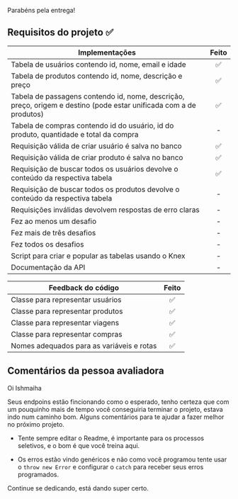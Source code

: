 Parabéns pela entrega!
## Requisitos do projeto ✅
Implementações | Feito
--- | :---:
Tabela de usuários contendo id, nome, email e idade | ✅
Tabela de produtos contendo id, nome, descrição e preço | ✅
Tabela de passagens contendo id, nome, descrição, preço, origem e destino (pode estar unificada com a de produtos) | ✅
Tabela de compras contendo id do usuário, id do produto, quantidade e total da compra | -
Requisição válida de criar usuário é salva no banco | ✅
Requisição válida de criar produto é salva no banco | ✅
Requisição de buscar todos os usuários devolve o conteúdo da respectiva tabela | ✅
Requisição de buscar todos os produtos devolve o conteúdo da respectiva tabela | -
Requisições inválidas devolvem respostas de erro claras | -
Fez ao menos um desafio | -
Fez mais de três desafios | -
Fez todos os desafios | -
Script para criar e popular as tabelas usando o Knex | -
Documentação da API | -

Feedback do código | Feito
--- | :---:
Classe para representar usuários | ✅
Classe para representar produtos | ✅
Classe para representar viagens | ✅
Classe para representar compras | ✅
Nomes adequados para as variáveis e rotas | ✅

## Comentários da pessoa avaliadora
Oi Ishmaiha

Seus endpoins estão fincionando como o esperado, tenho certeza que com um pouquinho mais de tempo você conseguiria terminar o projeto, estava indo num caminho bom. 
Alguns comentários para te ajudar a fazer melhor no próximo projeto. 
- Tente sempre editar o Readme, é importante para os processos seletivos, e o bom é que você treina aqui. 

- Os erros estão vindo genéricos e não como você programou tente usar o `throw new Error` e configurar o `catch` para receber seus erros programados. 

Continue se dedicando, está dando super certo. 

